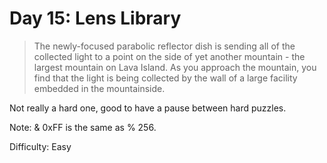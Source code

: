 # Day 15: Lens Library

> The newly-focused parabolic reflector dish is sending all of the collected light to a point on the side of 
> yet another mountain - the largest mountain on Lava Island. As you approach the mountain, 
> you find that the light is being collected by the wall of a large facility embedded in the mountainside.

Not really a hard one, good to have a pause between hard puzzles.

Note: & 0xFF is the same as % 256.

Difficulty: Easy